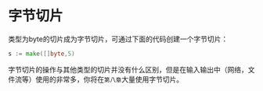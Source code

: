 # **字节切片**

类型为byte的切片成为字节切片，可通过下面的代码创建一个字节切片：

```go
s := make([]byte,5)
```

字节切片的操作与其他类型的切片并没有什么区别，但是在输入输出中（网络，文件流等）使用的非常多，你将在`第八章`大量使用字节切片。